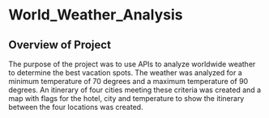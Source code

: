 # World_Weather_Analysis

## Overview of Project

The purpose of the project was to use APIs to analyze worldwide weather to determine the best vacation spots. The weather was analyzed for a minimum temperature of 70 degrees and a maximum temperature of 90 degrees. An itinerary of four cities meeting these criteria was created and a map with flags for the hotel, city and temperature to show the itinerary between the four locations was created.
